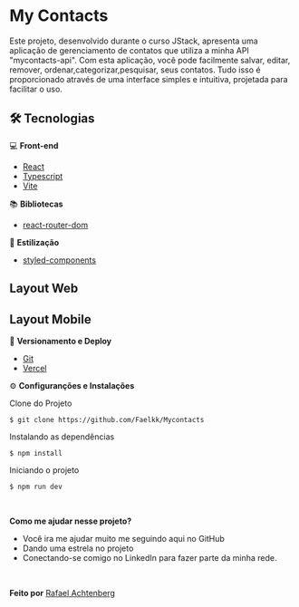 # My Contacts

Este projeto, desenvolvido durante o curso JStack, apresenta uma aplicação de gerenciamento de contatos que utiliza a minha API "mycontacts-api". Com esta aplicação, você pode facilmente salvar, editar, remover, ordenar,categorizar,pesquisar, seus contatos. Tudo isso é proporcionado através de uma interface simples e intuitiva, projetada para facilitar o uso.

## 🛠️ Tecnologias

💻 **Front-end**

- [React](https://react.dev/)
- [Typescript](https://www.typescriptlang.org)
- [Vite](https://vitejs.dev/)

📚 **Bibliotecas**

- [react-router-dom](https://reactrouter.com/en/main)

🎨 **Estilização**

- [styled-components](https://styled-components.com/)

## Layout Web

## Layout Mobile

🔋 **Versionamento e Deploy**

- [Git](https://git-scm.com)
- [Vercel](https://vercel.com/)

⚙️ **Configuranções e Instalações**

Clone do Projeto

    $ git clone https://github.com/Faelkk/Mycontacts

Instalando as dependências

    $ npm install

Iniciando o projeto

    $ npm run dev

<br>

**Como me ajudar nesse projeto?**

- Você ira me ajudar muito me seguindo aqui no GitHub
- Dando uma estrela no projeto
- Conectando-se comigo no LinkedIn para fazer parte da minha rede.

<br>

**Feito por**
[Rafael Achtenberg](linkedin.com/in/rafael-achtenberg-7a4b12284/)
